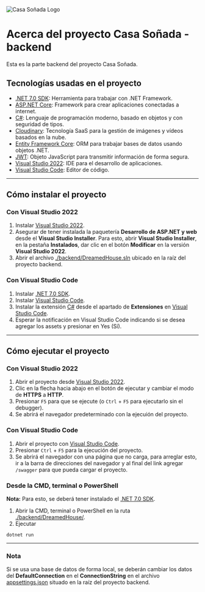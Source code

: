 ![Casa Soñada Logo](https://res.cloudinary.com/dnxfbzfoz/image/upload/v1675233141/dreamed-house/logo_yx6nb0.svg)

# Acerca del proyecto Casa Soñada - backend

Esta es la parte backend del proyecto Casa Soñada.

## Tecnologías usadas en el proyecto

- [.NET 7.0 SDK](https://dotnet.microsoft.com/en-us/download): Herramienta para trabajar con .NET Framework.
- [ASP.NET Core](https://learn.microsoft.com/en-us/aspnet/core/introduction-to-aspnet-core?view=aspnetcore-7.0): Framework para crear aplicaciones conectadas a internet.
- [C#](https://learn.microsoft.com/en-us/dotnet/csharp/): Lenguaje de programación moderno, basado en objetos y con seguridad de tipos.
- [Cloudinary](https://cloudinary.com/): Tecnología SaaS para la gestión de imágenes y vídeos basados en la nube.
- [Entity Framework Core](https://learn.microsoft.com/en-us/ef/core/): ORM para trabajar bases de datos usando objetos .NET.
- [JWT](https://jwt.io/): Objeto JavaScript para transmitir información de forma segura.
- [Visual Studio 2022](https://visualstudio.microsoft.com/vs/): IDE para el desarrollo de aplicaciones.
- [Visual Studio Code](https://code.visualstudio.com/): Editor de código.

---

## Cómo instalar el proyecto

### Con Visual Studio 2022

1. Instalar [Visual Studio 2022](https://visualstudio.microsoft.com/vs/).
2. Asegurar de tener instalada la paquetería **Desarrollo de ASP.NET y web** desde el **Visual Studio Installer**. Para esto, abrir **Visual Studio Installer**, en la pestaña **Instalados**, dar clic en el botón **Modificar** en la versión **Visual Studio 2022**.
3. Abrir el archivo [./backend/DreamedHouse.sln](https://github.com/joshcast777/dreamed-house-project/blob/main/backend/DreamedHouse.sln) ubicado en la raíz del proyecto backend.

### Con Visual Studio Code

1. Instalar [.NET 7.0 SDK](https://dotnet.microsoft.com/en-us/download).
2. Instalar [Visual Studio Code](https://code.visualstudio.com/).
3. Instalar la extensión [C#](https://learn.microsoft.com/en-us/dotnet/csharp/) desde el apartado de **Extensiones** en [Visual Studio Code](https://code.visualstudio.com/).
4. Esperar la notificación en Visual Studio Code indicando si se desea agregar los assets y presionar en Yes (Sí).

---

## Cómo ejecutar el proyecto

### Con Visual Studio 2022

1. Abrir el proyecto desde [Visual Studio 2022](https://visualstudio.microsoft.com/vs/).
2. Clic en la flecha hacia abajo en el botón de ejecutar y cambiar el modo de **HTTPS** a **HTTP**.
3. Presionar `F5` para que se ejecute (o `Ctrl` + `F5` para ejecutarlo sin el debugger).
4. Se abrirá el navegador predeterminado con la ejecuión del proyecto.

### Con Visual Studio Code

1. Abrir el proyecto con [Visual Studio Code](https://code.visualstudio.com/).
2. Presionar `Ctrl` + `F5` para la ejecución del proyecto.
3. Se abrirá el navegador con una página que no carga, para arreglar esto, ir a la barra de direcciones del navegador y al final del link agregar `/swagger` para que pueda cargar el proyecto.

### Desde la CMD, terminal o PowerShell

**Nota:** Para esto, se deberá tener instalado el [.NET 7.0 SDK](https://dotnet.microsoft.com/en-us/download).

1. Abrir la CMD, terminal o PowerShell en la ruta [./backend/DreamedHouse/](https://github.com/joshcast777/dreamed-house-project/tree/main/backend/DreamedHouse).
2. Ejecutar

```shell
dotnet run
```

---

### Nota

Si se usa una base de datos de forma local, se deberán cambiar los datos del **DefaultConnection** en el **ConnectionString** en el archivo [appsettings.json](https://github.com/joshcast777/dreamed-house-project/blob/main/backend/DreamedHouse/appsettings.json) situado en la raíz del proyecto backend.
